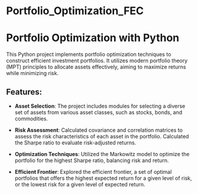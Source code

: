 # Portfolio_Optimization_FEC
# Portfolio Optimization with Python

This Python project implements portfolio optimization techniques to construct efficient investment portfolios. It utilizes modern portfolio theory (MPT) principles to allocate assets effectively, aiming to maximize returns while minimizing risk.

## Features:
- **Asset Selection**: The project includes modules for selecting a diverse set of assets from various asset classes, such as stocks, bonds, and commodities.

- **Risk Assessment**: Calculated covariance and correlation matrices to assess the risk characteristics of each asset in the portfolio. Calculated the Sharpe ratio to evaluate risk-adjusted returns.

- **Optimization Techniques**: Utilized the Markowitz model to optimize the portfolio for the highest Sharpe ratio, balancing risk and return.

- **Efficient Frontier**: Explored the efficient frontier, a set of optimal portfolios that offers the highest expected return for a given level of risk, or the lowest risk for a given level of expected return. 

